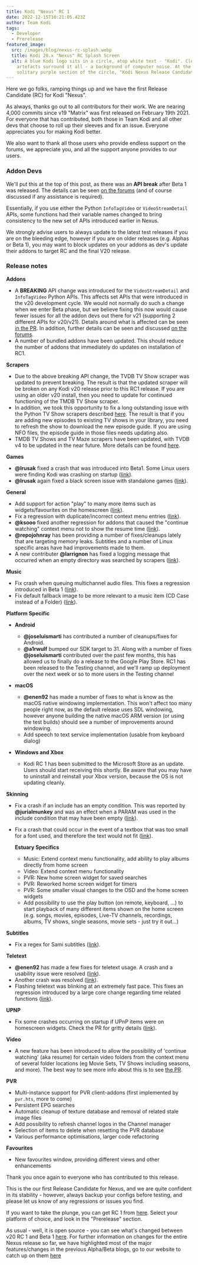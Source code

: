 ```yaml
---
title: Kodi "Nexus" RC 1
date: 2022-12-15T10:21:05.423Z
author: Team Kodi
tags:
  - Developer
  - Prerelease
featured_image:
  src: /images/blog/nexus-rc-splash.webp
  title: Kodi 20.x "Nexus" RC Splash Screen
  alt: A blue Kodi logo sits in a circle, atop white text - "Kodi". Clock
    artefacts surround it all - a background of computer noise. At the bottom, a
    solitary purple section of the circle, "Kodi Nexus Release Candidate".
---
```

Here we go folks, ramping things up and we have the first Release Candidate (RC) for Kodi "Nexus".

As always, thanks go out to all contributors for their work. We are nearing 4,000 commits since v19 "Matrix" was first released on February 19th 2021. For everyone that has contributed, both those in Team Kodi and all other devs that choose to roll up their sleeves and fix an issue. Everyone appreciates you for making Kodi better.

We also want to thank all those users who provide endless support on the forums, we appreciate you, and all the support anyone provides to our users.

### **Addon Devs**

We'll put this at the top of this post, as there was an **API break** after Beta 1 was released. The details can be seen [on the forums](https://forum.kodi.tv/showthread.php?tid=370707) (and of course discussed if any assistance is required).

Essentially, if you use either the Python `InfoTagVideo` or `VideoStreamDetail` APIs, some functions had their variable names changed to bring consistency to the new set of APIs introduced earlier in Nexus.

We strongly advise users to always update to the latest test releases if you are on the bleeding edge, however if you are on older releases (e.g. Alphas or Beta 1), you may want to block updates on your addons as dev's update their addons to target RC and the final V20 release.

### **Release notes**

**Addons**

* A **BREAKING** API change was introduced for the `VideoStreamDetail` and `InfoTagVideo` Python APIs. This affects set APIs that were introduced in the v20 development cycle. We would not normally do such a change when we enter Beta phase, but we believe fixing this now would cause fewer issues for all the addon devs out there for v21 (supporting 2 different APIs for v20/v21). Details around what is affected can be seen [in the PR](https://github.com/xbmc/xbmc/pull/22192).
  In addition, further details can be seen and discussed [on the forums](https://forum.kodi.tv/showthread.php?tid=370707).
* A number of bundled addons have been updated. This should reduce the number of addons that immediately do updates on installation of RC1.

**Scrapers**

* Due to the above breaking API change, the TVDB TV Show scraper was updated to prevent breaking. The result is that the updated scraper will be broken on any Kodi v20 release prior to this RC1 release. If you are using an older v20 install, then you need to update for continued functioning of the TMDB TV Show scraper.
* In addition, we took this opportunity to fix a long outstanding issue with the Python TV Show scrapers described [here](https://github.com/xbmc/xbmc/issues/17341). The result is that if you are adding new episodes to existing TV shows in your library, you need to refresh the show to download the new episode guide. If you are using NFO files, the episode guide in those files needs updating also.
* TMDB TV Shows and TV Maze scrapers have been updated, with TVDB v4 to be updated in the near future.
  More details can be found [here](https://forum.kodi.tv/showthread.php?tid=370489).

**Games**

* **@lrusak** fixed a crash that was introduced into Beta1. Some Linux users were finding Kodi was crashing on startup ([link](https://github.com/xbmc/xbmc/pull/22185)).
* **@lrusak** again fixed a black screen issue with standalone games ([link](https://github.com/xbmc/xbmc/pull/22195)).

**General**

* Add support for action "play" to many more items such as widgets/favourites on the homescreen ([link](https://github.com/xbmc/xbmc/pull/22129)).
* Fix a regression with duplicate/incorrect context menu entries ([link](https://github.com/xbmc/xbmc/pull/22179)).
* **@ksooo** fixed another regression for addons that caused the "continue watching" context menu not to show the resume time ([link](https://github.com/xbmc/xbmc/pull/22166)).
* **@repojohnray** has been providing a number of fixes/cleanups lately that are targeting memory leaks. Subtitles and a number of Linux specific areas have had improvements made to them.
* A new contributer **@larrignon** has fixed a logging message that occurred when an empty directory was searched by scrapers ([link](https://github.com/xbmc/xbmc/pull/22173)).

**Music**

* Fix crash when queuing multichannel audio files. This fixes a regression introduced in Beta 1 ([link](https://github.com/xbmc/xbmc/pull/22130)).
* Fix default fallback image to be more relevant to a music item (CD Case instead of a Folder) ([link](https://github.com/xbmc/xbmc/pull/22133)).

**Platform Specific**

* **Android**

  * **@joseluismarti** has contributed a number of cleanups/fixes for Android.
  * **@a1rwulf** bumped our SDK target to 31. Along with a number of fixes **@joseluismarti** contributed over the past few months, this has allowed us to finally do a release to the Google Play Store. RC1 has been released to the Testing channel, and we'll ramp up deployment over the next week or so to more users in the Testing channel
* **macOS**

  * **@enen92** has made a number of fixes to what is know as the macOS native windowing implementation. This won't affect too many people right now, as the default release uses SDL windowing, however anyone building the native macOS ARM version (or using the test builds) should see a number of improvements around windowing.
  * Add speech to text service implementation (usable from keyboard dialog)
* **Windows and Xbox**

  * Kodi RC 1 has been submitted to the Microsoft Store as an update. Users should start receiving this shortly. Be aware that you may have to uninstall and reinstall your Xbox version, because the OS is not updating cleanly.

**Skinning**

* Fix a crash if an include has an empty condition. This was reported by **@jurialmunkey** and was an effect when a PARAM was used in the include condition that may have been empty ([link](https://github.com/xbmc/xbmc/pull/22146)).
* Fix a crash that could occur in the event of a textbox that was too small for a font used, and therefore the text would not fit ([link](https://github.com/xbmc/xbmc/pull/22151)).

  **Estuary Specifics**

  * Music: Extend context menu functionality, add ability to play albums directly from home screen
  * Video: Extend context menu functionality
  * PVR: New home screen widget for saved searches
  * PVR: Reworked home screen widget for timers
  * PVR: Some smaller visual changes to the OSD and the home screen widgets
  * Add possibility to use the play button (on remote, keyboard, ...) to start playback of many different items shown on the home screen (e.g. songs, movies, episodes, Live-TV channels, recordings, albums, TV shows, single seasons, movie sets - just try it out...)

**Subtitles**

* Fix a regex for Sami subtitles ([link](https://github.com/xbmc/xbmc/pull/22123)).

**Teletext**

* **@enen92** has made a few fixes for teletext usage. A crash and a usability issue were resolved ([link](https://github.com/xbmc/xbmc/pull/22161)).
* Another crash was resolved ([link](https://github.com/xbmc/xbmc/pull/22155)).
* Flashing teletext was blinking at an extremely fast pace. This fixes an regression introduced by a large core change regarding time related functions ([link](https://github.com/xbmc/xbmc/pull/22164)).

**UPNP**

* Fix some crashes occurring on startup if UPnP items were on homescreen widgets. Check the PR for gritty details ([link](https://github.com/xbmc/xbmc/pull/22154)).

**Video**

* A new feature has been introduced to allow the possibility of 'continue watching' (aka resume) for certain video folders from the context menu of several folder locations (eg Movie Sets, TV Shows including seasons, and more). The best way to see more info about this is to see [the PR](https://github.com/xbmc/xbmc/pull/22107).

**PVR**

* Multi-instance support for PVR client-addons (first implemented by `pvr.hts`, more to come)
* Persistent EPG searches
* Automatic cleanup of texture database and removal of related stale image files
* Add possibility to refresh channel logos in the Channel manager
* Selection of items to delete when resetting the PVR database
* Various performance optimisations, larger code refactoring

**Favourites**

* New favourites window, providing different views and other enhancements

Thank you once again to everyone who has contributed to this release.

This is the our first Release Candidate for Nexus, and we are quite confident in its stability - however, always backup your configs before testing, and please let us know of any regressions or issues you find.

If you want to take the plunge, you can get RC 1 from [here](https://kodi.tv/download). Select your platform of choice, and look in the "Prerelease" section. 

As usual - well, it is open source - you can see what's changed between v20 RC 1 and Beta 1 [here](https://github.com/xbmc/xbmc/compare/20.0b1-Nexus...20.0rc1-Nexus).
For further information on changes for the entire Nexus release so far, we have highlighted most of the major features/changes in the previous Alpha/Beta blogs, go to our website to catch up on them [here](https://kodi.tv/blog)
